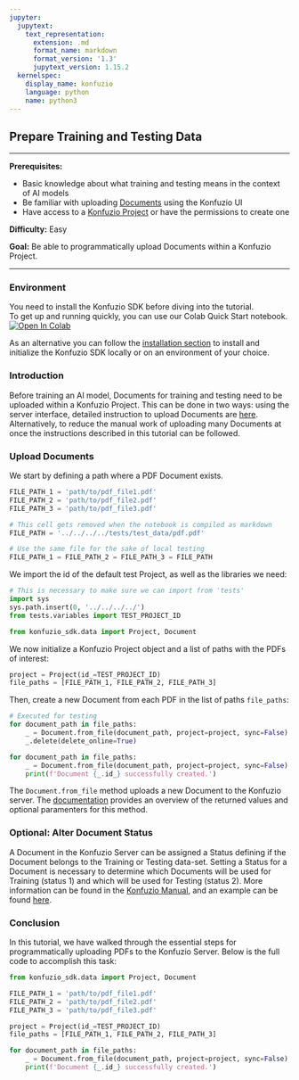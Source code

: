 ```yaml
---
jupyter:
  jupytext:
    text_representation:
      extension: .md
      format_name: markdown
      format_version: '1.3'
      jupytext_version: 1.15.2
  kernelspec:
    display_name: konfuzio
    language: python
    name: python3
---
```


## Prepare Training and Testing Data

---

**Prerequisites:**
- Basic knowledge about what training and testing means in the context of AI models
- Be familiar with uploading [Documents](https://help.konfuzio.com/modules/documents/index.html) using the Konfuzio UI
- Have access to a [Konfuzio Project](https://help.konfuzio.com/modules/projects/index.html) or have the permissions to create one

**Difficulty:** Easy

**Goal:** Be able to programmatically upload Documents within a Konfuzio Project.

---

### Environment
You need to install the Konfuzio SDK before diving into the tutorial. \
To get up and running quickly, you can use our Colab Quick Start notebook. \
<a href="https://colab.research.google.com/github/konfuzio-ai/konfuzio-sdk/blob/master/notebooks/Get_started_with_the_Konfuzio_SDK.ipynb" target="_parent"><img src="https://colab.research.google.com/assets/colab-badge.svg" alt="Open In Colab"/></a>

As an alternative you can follow the [installation section](../get_started.html#install-sdk) to install and initialize the Konfuzio SDK locally or on an environment of your choice.

### Introduction
Before training an AI model, Documents for training and testing need to be uploaded within a Konfuzio Project. This can be done in two ways: using the server interface, detailed instruction to upload Documents are [here](https://help.konfuzio.com/modules/documents/index.html). Alternatively, to reduce the manual work of uploading many Documents at once the instructions described in this tutorial can be followed.


### Upload Documents


We start by defining a path where a PDF Document exists.

```python tags=["skip-execution", "nbval-skip"]
FILE_PATH_1 = 'path/to/pdf_file1.pdf'
FILE_PATH_2 = 'path/to/pdf_file2.pdf'
FILE_PATH_3 = 'path/to/pdf_file3.pdf'
```

```python tags=["remove-cell"]
# This cell gets removed when the notebook is compiled as markdown
FILE_PATH = '../../../../tests/test_data/pdf.pdf'

# Use the same file for the sake of local testing
FILE_PATH_1 = FILE_PATH_2 = FILE_PATH_3 = FILE_PATH
```

We import the id of the default test Project, as well as the libraries we need:

```python tags=["remove-cell"]
# This is necessary to make sure we can import from 'tests'
import sys
sys.path.insert(0, '../../../../')
from tests.variables import TEST_PROJECT_ID
```

```python
from konfuzio_sdk.data import Project, Document
```

We now initialize a Konfuzio Project object and a list of paths with the PDFs of interest: 

```python tags=["remove-output"]
project = Project(id_=TEST_PROJECT_ID)
file_paths = [FILE_PATH_1, FILE_PATH_2, FILE_PATH_3]
```

Then, create a new Document from each PDF in the list of paths `file_paths`:

```python tags=["remove-cell"]
# Executed for testing
for document_path in file_paths:
    _ = Document.from_file(document_path, project=project, sync=False)
    _.delete(delete_online=True)
```

```python
for document_path in file_paths:
    _ = Document.from_file(document_path, project=project, sync=False)
    print(f'Document {_.id_} successfully created.')
```

The `Document.from_file` method uploads a new Document to the Konfuzio server. The [documentation](https://dev.konfuzio.com/sdk/sourcecode.html#document) provides an overview of the returned values and optional paramenters for this method.

<!-- #region link="get_started.html#modify-document" -->
### Optional: Alter Document Status
A Document in the Konfuzio Server can be assigned a Status defining if the Document belongs to the Training or Testing data-set. Setting a Status for a Document is necessary to determine which Documents will be used for Training (status 1) and which will be used for Testing (status 2). More information can be found in the [Konfuzio Manual](https://help.konfuzio.com/modules/documents/index.html#id1), and an example can be found [here](https://dev.konfuzio.com/sdk/get_started.html#modify-document).
<!-- #endregion -->

### Conclusion
In this tutorial, we have walked through the essential steps for programmatically uploading PDFs to the Konfuzio Server. Below is the full code to accomplish this task:

```python tags=["skip-execution", "nbval-skip"]
from konfuzio_sdk.data import Project, Document

FILE_PATH_1 = 'path/to/pdf_file1.pdf'
FILE_PATH_2 = 'path/to/pdf_file2.pdf'
FILE_PATH_3 = 'path/to/pdf_file3.pdf'

project = Project(id_=TEST_PROJECT_ID)
file_paths = [FILE_PATH_1, FILE_PATH_2, FILE_PATH_3]

for document_path in file_paths:
    _ = Document.from_file(document_path, project=project, sync=False)
    print(f'Document {_.id_} successfully created.')
```
